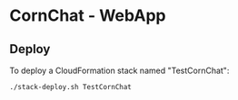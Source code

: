 # CornChat - WebApp

## Deploy

To deploy a CloudFormation stack named "TestCornChat":
```
./stack-deploy.sh TestCornChat
```
